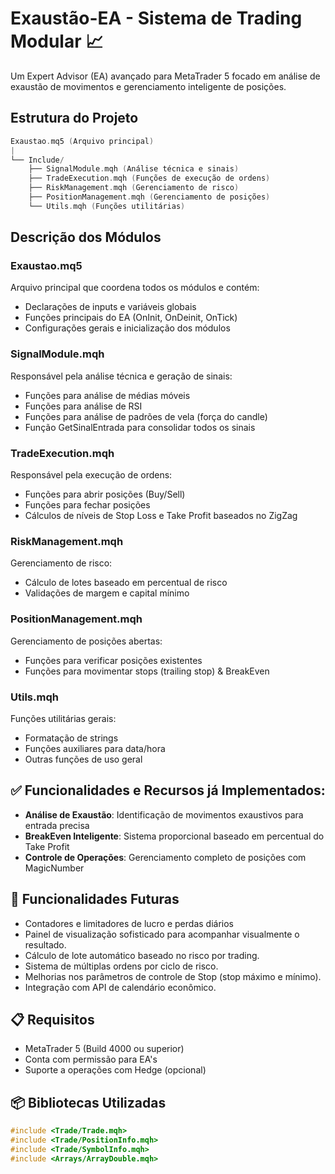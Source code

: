 # Exaustão-EA - Sistema de Trading Modular 📈 

Um Expert Advisor (EA) avançado para MetaTrader 5 focado em análise de exaustão de movimentos e gerenciamento inteligente de posições.

## Estrutura do Projeto

```cpp
Exaustao.mq5 (Arquivo principal)
|
└── Include/
    ├── SignalModule.mqh (Análise técnica e sinais)
    ├── TradeExecution.mqh (Funções de execução de ordens)
    ├── RiskManagement.mqh (Gerenciamento de risco)
    ├── PositionManagement.mqh (Gerenciamento de posições)
    └── Utils.mqh (Funções utilitárias)
```

## Descrição dos Módulos

### Exaustao.mq5
Arquivo principal que coordena todos os módulos e contém:
- Declarações de inputs e variáveis globais
- Funções principais do EA (OnInit, OnDeinit, OnTick)
- Configurações gerais e inicialização dos módulos

### SignalModule.mqh
Responsável pela análise técnica e geração de sinais:
- Funções para análise de médias móveis
- Funções para análise de RSI
- Funções para análise de padrões de vela (força do candle)
- Função GetSinalEntrada para consolidar todos os sinais

### TradeExecution.mqh
Responsável pela execução de ordens:
- Funções para abrir posições (Buy/Sell)
- Funções para fechar posições
- Cálculos de níveis de Stop Loss e Take Profit baseados no ZigZag

### RiskManagement.mqh
Gerenciamento de risco:
- Cálculo de lotes baseado em percentual de risco
- Validações de margem e capital mínimo

### PositionManagement.mqh
Gerenciamento de posições abertas:
- Funções para verificar posições existentes
- Funções para movimentar stops (trailing stop) & BreakEven


### Utils.mqh
Funções utilitárias gerais:
- Formatação de strings
- Funções auxiliares para data/hora
- Outras funções de uso geral



## ✅ Funcionalidades e Recursos já Implementados:
- **Análise de Exaustão**: Identificação de movimentos exaustivos para entrada precisa
- **BreakEven Inteligente**: Sistema proporcional baseado em percentual do Take Profit
- **Controle de Operações**: Gerenciamento completo de posições com MagicNumber

## 🚀 Funcionalidades Futuras
- Contadores e limitadores de lucro e perdas diários
- Painel de visualização sofisticado para acompanhar visualmente o resultado.
- Cálculo de lote automático baseado no risco por trading.
- Sistema de múltiplas ordens por ciclo de risco.
- Melhorias nos parâmetros de controle de Stop (stop máximo e mínimo).
- Integração com API de calendário econômico.

## 📋 Requisitos
- MetaTrader 5 (Build 4000 ou superior)
- Conta com permissão para EA's
- Suporte a operações com Hedge (opcional)

## 📦 Bibliotecas Utilizadas
```cpp
#include <Trade/Trade.mqh>
#include <Trade/PositionInfo.mqh>
#include <Trade/SymbolInfo.mqh>
#include <Arrays/ArrayDouble.mqh>
